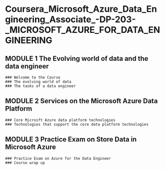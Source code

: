 # Coursera_Microsoft_Azure_Data_Engineering_Associate_-DP-203-_MICROSOFT_AZURE_FOR_DATA_ENGINEERING

  ## MODULE 1 The Evolving world of data and the data engineer
    ### Welcome to the Course
    ### The evolving world of data
    ### The tasks of a data engineer

  ## MODULE 2 Services on the Microsoft Azure Data Platform
    ### Core Microsft Azure data platform technologies
    ### Technologies that support the core data platform technologies

  ## MODULE 3 Practice Exam on Store Data in Microsoft Azure
    ### Practice Exam on Azure for the Data Engineer
    ### Course wrap up
